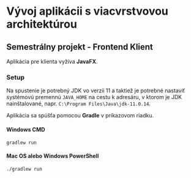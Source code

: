 # Vývoj aplikácii s viacvrstvovou architektúrou
## Semestrálny projekt - Frontend Klient

Aplikácia pre klienta vyžíva **JavaFX**.

### Setup
Na spustenie je potrebný JDK vo verzii 11 a taktiež je potrebné nastaviť systémovú premennú `JAVA_HOME` na cestu
k adresáru, v ktorom je JDK nainštalované, napr. `C:\Program Files\Java\jdk-11.0.14`.

Aplikácia sa spúšťa pomocou **Gradle** v príkazovom riadku.

#### Windows CMD
```
gradlew run
```

#### Mac OS alebo Windows PowerShell
```
./gradlew run
```

